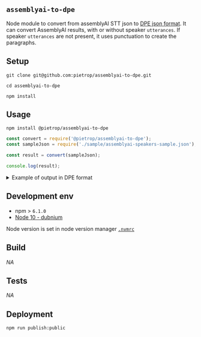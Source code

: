 ## `assemblyai-to-dpe`

<!-- _One liner + link to confluence page_
_Screenshot of UI - optional_ -->

Node module to convert from assemblyAI STT json to [DPE json format](https://github.com/bbc/digital-paper-edit).
It can convert AssemblyAI results, with or without speaker `utterances`.
If speaker `utterances` are not present, it uses punctuation to create the paragraphs.

## Setup

<!-- _stack - optional_
_How to build and run the code/app_ -->

```
git clone git@github.com:pietrop/assemblyai-to-dpe.git
```

```
cd assemblyai-to-dpe
```

```
npm install
```

## Usage

```
npm install @pietrop/assemblyai-to-dpe
```

```js
const convert = require('@pietrop/assemblyai-to-dpe');
const sampleJson = require('./sample/assemblyai-speakers-sample.json');

const result = convert(sampleJson);

console.log(result);
```

<details>
  <summary>Example of output in DPE format</summary>
 
 ```json
{
  "words": [
    {
      "id": 0,
      "text": "Good",
      "start": 0,
      "end": 0.44
    },
    {
      "id": 1,
      "text": "day,",
      "start": 0.4,
      "end": 0.54
    },
    ...
  ],
  "paragraphs": [
    {
      "end": 101.18,
      "start": 0,
      "speaker": "SPEAKER_A"
    },
    ...
  ]
}
```
</details>

<!-- ## System Architecture -->

<!-- _High level overview of system architecture_ -->

<!-- ## Documentation

There's a [docs](./docs) folder in this repository.

[docs/notes](./docs/notes) contains dev draft notes on various aspects of the project. This would generally be converted either into ADRs or guides when ready.

[docs/adr](./docs/adr) contains [Architecture Decision Record](https://github.com/joelparkerhenderson/architecture_decision_record).

> An architectural decision record (ADR) is a document that captures an important architectural decision made along with its context and consequences.

We are using [this template for ADR](https://gist.github.com/iaincollins/92923cc2c309c2751aea6f1b34b31d95) -->

## Development env

 <!-- _How to run the development environment_ -->

- npm > `6.1.0`
- [Node 10 - dubnium](https://scotch.io/tutorials/whats-new-in-node-10-dubnium)

Node version is set in node version manager [`.nvmrc`](https://github.com/creationix/nvm#nvmrc)

<!-- _Coding style convention ref optional, eg which linter to use_ -->

<!-- _Linting, github pre-push hook - optional_ -->

## Build

<!-- _How to run build_ -->

_NA_

## Tests

<!-- _How to carry out tests_ -->

_NA_

## Deployment

<!-- _How to deploy the code/app into test/staging/production_ -->

```
npm run publish:public
```
